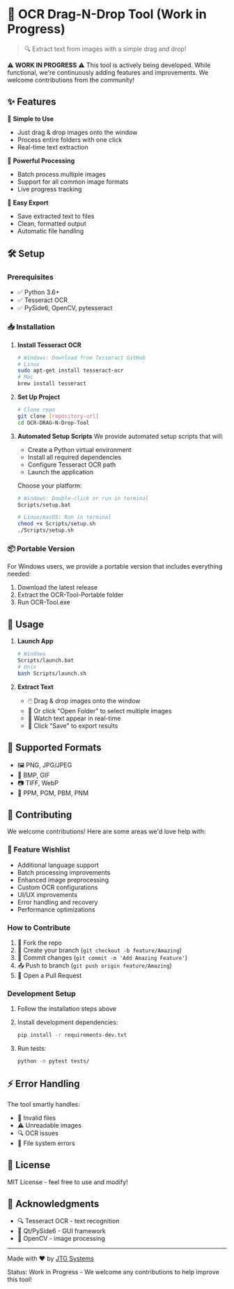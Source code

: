 # 📝 OCR Drag-N-Drop Tool (Work in Progress)

> 🔍 Extract text from images with a simple drag and drop!

⚠️ **WORK IN PROGRESS** ⚠️ This tool is actively being developed. While
functional, we're continuously adding features and improvements. We welcome
contributions from the community!

## ✨ Features

🎯 **Simple to Use**

- Just drag & drop images onto the window
- Process entire folders with one click
- Real-time text extraction

🚀 **Powerful Processing**

- Batch process multiple images
- Support for all common image formats
- Live progress tracking

💾 **Easy Export**

- Save extracted text to files
- Clean, formatted output
- Automatic file handling

## 🛠️ Setup

### Prerequisites

- ✅ Python 3.6+
- ✅ Tesseract OCR
- ✅ PySide6, OpenCV, pytesseract

### 📥 Installation

1. **Install Tesseract OCR**

   ```bash
   # Windows: Download from Tesseract GitHub
   # Linux
   sudo apt-get install tesseract-ocr
   # Mac
   brew install tesseract
   ```

2. **Set Up Project**

   ```bash
   # Clone repo
   git clone [repository-url]
   cd OCR-DRAG-N-Drop-Tool
   ```

3. **Automated Setup Scripts** We provide automated setup scripts that will:

   - Create a Python virtual environment
   - Install all required dependencies
   - Configure Tesseract OCR path
   - Launch the application

   Choose your platform:

   ```bash
   # Windows: Double-click or run in terminal
   Scripts/setup.bat

   # Linux/macOS: Run in terminal
   chmod +x Scripts/setup.sh
   ./Scripts/setup.sh
   ```

### 📦 Portable Version

For Windows users, we provide a portable version that includes everything
needed:

1. Download the latest release
2. Extract the OCR-Tool-Portable folder
3. Run OCR-Tool.exe

## 🚀 Usage

1. **Launch App**

   ```bash
   # Windows
   Scripts/launch.bat
   # Unix
   bash Scripts/launch.sh
   ```

2. **Extract Text**
   - 🖱️ Drag & drop images onto the window
   - 📁 Or click "Open Folder" to select multiple images
   - 👀 Watch text appear in real-time
   - 💾 Click "Save" to export results

## 📸 Supported Formats

- 🖼️ PNG, JPG/JPEG
- 🎨 BMP, GIF
- 📷 TIFF, WebP
- 🎯 PPM, PGM, PBM, PNM

## 🤝 Contributing

We welcome contributions! Here are some areas we'd love help with:

### 🎯 Feature Wishlist

- Additional language support
- Batch processing improvements
- Enhanced image preprocessing
- Custom OCR configurations
- UI/UX improvements
- Error handling and recovery
- Performance optimizations

### How to Contribute

1. 🍴 Fork the repo
2. 🌿 Create your branch (`git checkout -b feature/Amazing`)
3. 💾 Commit changes (`git commit -m 'Add Amazing Feature'`)
4. 📤 Push to branch (`git push origin feature/Amazing`)
5. 🎯 Open a Pull Request

### Development Setup

1. Follow the installation steps above
2. Install development dependencies:

   ```bash
   pip install -r requirements-dev.txt
   ```

3. Run tests:

   ```bash
   python -m pytest tests/
   ```

## ⚡ Error Handling

The tool smartly handles:

- 🚫 Invalid files
- ⚠️ Unreadable images
- 🔍 OCR issues
- 💽 File system errors

## 📄 License

MIT License - feel free to use and modify!

## 🙏 Acknowledgments

- 🔍 Tesseract OCR - text recognition
- 🎨 Qt/PySide6 - GUI framework
- 📸 OpenCV - image processing

---

Made with ❤️ by [JTG Systems](https://www.jtgsystems.com)

Status: Work in Progress - We welcome any contributions to help improve this
tool!
